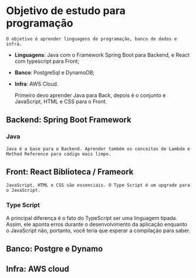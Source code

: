 # Objetivo de estudo para programação
    O objetivo é aprender linguagens de programação, banco de dados e infra.
* **Linguagens**: Java com o Framework Spring Boot para Backend, e React com typescript para Front;
* **Banco**: PostgreSql e DynamoDB;
* **Infra**: AWS Cloud.

    Primeiro devo aprender Java para Back, depois é o conjunto e JavaScript, HTML e CSS para o Front.
    
## Backend: Spring Boot Framework
        
### Java
    Java é a base para o Backend. Aprender também os conceitos de Lambda e Method Reference para código mais limpo.

## Front: React Biblioteca / Frameork
    JavaScript, HTML e CSS são essenciais. O Type Script é um upgrade para o JavaScript.

### Type Script
A principal diferença é o fato do TypeScript ser uma linguagem tipada. Assim, ele aponta erros durante o desenvolvimento da aplicação enquanto o JavaScript não, portanto, você teria que esperar a compilação para saber.


## Banco: Postgre e Dynamo

## Infra: AWS cloud
